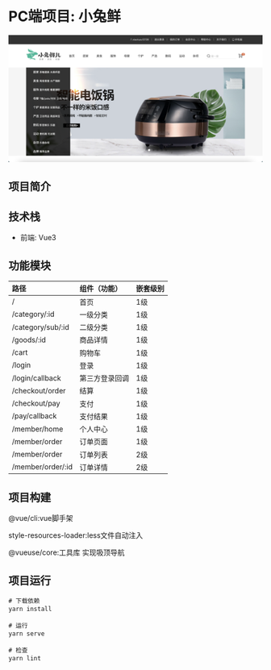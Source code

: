 # PC端项目: 小兔鲜

<img src="./images/home.png" />

## 项目简介

## 技术栈
* 前端: Vue3

## 功能模块

| 路径              | 组件（功能）   | 嵌套级别 |
| :---------------- | :------------- | :------- |
| /                 | 首页           | 1级      |
| /category/:id     | 一级分类       | 1级      |
| /category/sub/:id | 二级分类       | 1级      |
| /goods/:id        | 商品详情       | 1级      |
| /cart             | 购物车         | 1级      |
| /login            | 登录           | 1级      |
| /login/callback   | 第三方登录回调 | 1级      |
| /checkout/order   | 结算           | 1级      |
| /checkout/pay     | 支付           | 1级      |
| /pay/callback     | 支付结果       | 1级      |
| /member/home      | 个人中心       | 1级      |
| /member/order     | 订单页面       | 1级      |
| /member/order     | 订单列表       | 2级      |
| /member/order/:id | 订单详情       | 2级      |

## 项目构建
@vue/cli:vue脚手架

style-resources-loader:less文件自动注入

@vueuse/core:工具库 实现吸顶导航

## 项目运行
```
# 下载依赖
yarn install

# 运行
yarn serve

# 检查
yarn lint
```

